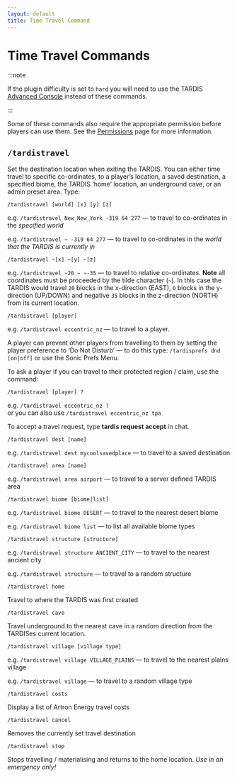 ```yaml
---
layout: default
title: Time Travel Command
---
```


# Time Travel Commands

:::note

If the plugin difficulty is set to `hard` you will need to use the
TARDIS [Advanced Console](advanced-console) instead of these commands.

:::

Some of these commands also require the appropriate permission before players can use them. See
the [Permissions](permissions#ttperms) page for more information.

## `/tardistravel`

Set the destination location when exiting the TARDIS. You can either time travel to specific co-ordinates, to a player’s
location, a saved destination, a specified biome, the TARDIS ‘home’ location, an underground cave, or an admin preset
area. Type:

    /tardistravel [world] [x] [y] [z]

e.g. `/tardistravel New_New_York -319 64 277` — to travel to co-ordinates in the _specified world_

e.g. `/tardistravel ~ -319 64 277` — to travel to co-ordinates in the _world that the TARDIS is currently in_

    /tardistravel ~[x] ~[y] ~[z]

e.g. `/tardistravel ~20 ~ ~-35` — to travel to relative co-ordinates. **Note** all coordinates must be proceeded by the
tilde character (`~`). In this case the TARDIS would travel `20` blocks in the x-direction (EAST), `0` blocks in the
y-direction (UP/DOWN) and negative `35` blocks in the z-direction (NORTH) from its current location.

    /tardistravel [player]

e.g. `/tardistravel eccentric_nz` — to travel to a player.

A player can prevent other players from travelling to them by setting the player preference to ‘Do Not Disturb’ — to do
this type: `/tardisprefs dnd [on|off]` or use the Sonic Prefs Menu.

To ask a player if you can travel to their protected region / claim, use the command:

    /tardistravel [player] ?

e.g. `/tardistravel eccentric_nz ?`  
or you can also use `/tardistravel eccentric_nz tpa`

To accept a travel request, type **tardis request accept** in chat.

    /tardistravel dest [name]

e.g. `/tardistravel dest mycoolsavedplace` — to travel to a saved destination

    /tardistravel area [name]

e.g. `/tardistravel area airport` — to travel to a server defined TARDIS area

    /tardistravel biome [biome|list]

e.g. `/tardistravel biome DESERT` — to travel to the nearest desert biome

e.g. `/tardistravel biome list` — to list all available biome types

    /tardistravel structure [structure]

e.g. `/tardistravel structure ANCIENT_CITY` — to travel to the nearest ancient city

e.g. `/tardistravel structure` — to travel to a random structure

    /tardistravel home

Travel to where the TARDIS was first created

    /tardistravel cave

Travel underground to the nearest cave in a random direction from the TARDISes current location.

    /tardistravel village [village type]

e.g. `/tardistravel village VILLAGE_PLAINS` — to travel to the nearest plains village

e.g. `/tardistravel village` — to travel to a random village type

    /tardistravel costs

Display a list of Artron Energy travel costs

    /tardistravel cancel

Removes the currently set travel destination

    /tardistravel stop

Stops travelling / materialising and returns to the home location. _Use in an emergency only!_

